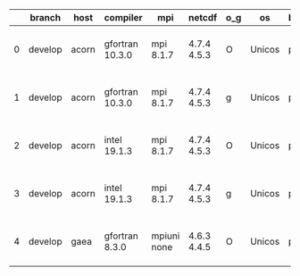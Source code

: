 |    | branch   | host   | compiler        | mpi         | netcdf      | o_g   | os     | build   | u_pass   | u_fail   | s_pass   | s_fail   | e_pass   | e_fail   | nuopc_pass   | nuopc_fail   | artifacts_hash                                                                                                                                       | modified                  |
|----|----------|--------|-----------------|-------------|-------------|-------|--------|---------|----------|----------|----------|----------|----------|----------|--------------|--------------|------------------------------------------------------------------------------------------------------------------------------------------------------|---------------------------|
|  0 | develop  | acorn  | gfortran 10.3.0 | mpi 8.1.7   | 4.7.4 4.5.3 | O     | Unicos | pass    | 13647    | 0        | 49       | 0        | 80       | 0        | 50           | 0            | [artifacts](https://github.com/esmf-org/esmf-test-artifacts/tree/c6bd4b158a412be2f3ca04c6efe9608c0872917b/develop/acorn/gfortran/10.3.0/O/mpi/8.1.7) | 2022-03-30 01:51:26 +0000 |
|  1 | develop  | acorn  | gfortran 10.3.0 | mpi 8.1.7   | 4.7.4 4.5.3 | g     | Unicos | pass    | 13647    | 0        | 49       | 0        | 80       | 0        | 50           | 0            | [artifacts](https://github.com/esmf-org/esmf-test-artifacts/tree/5c1dad33117aab5efb61d67cb7501383423fed39/develop/acorn/gfortran/10.3.0/g/mpi/8.1.7) | 2022-03-30 01:57:33 +0000 |
|  2 | develop  | acorn  | intel 19.1.3    | mpi 8.1.7   | 4.7.4 4.5.3 | O     | Unicos | pass    | 13647    | 0        | 49       | 0        | 80       | 0        | 50           | 0            | [artifacts](https://github.com/esmf-org/esmf-test-artifacts/tree/835288c1b4a0e97f8844313bb312ef54f59a207e/develop/acorn/intel/19.1.3/O/mpi/8.1.7)    | 2022-03-30 01:54:24 +0000 |
|  3 | develop  | acorn  | intel 19.1.3    | mpi 8.1.7   | 4.7.4 4.5.3 | g     | Unicos | pass    | 13647    | 0        | 49       | 0        | 80       | 0        | 50           | 0            | [artifacts](https://github.com/esmf-org/esmf-test-artifacts/tree/10b26b5e4a91ecfda0d7d340476a5bcdbf3e21e5/develop/acorn/intel/19.1.3/g/mpi/8.1.7)    | 2022-03-30 01:54:30 +0000 |
|  4 | develop  | gaea   | gfortran 8.3.0  | mpiuni none | 4.6.3 4.4.5 | O     | Unicos | pass    | pending  | pending  | pending  | pending  | pending  | pending  | pending      | pending      | [artifacts](https://github.com/esmf-org/esmf-test-artifacts/tree/778b5ce3e06c36cd4e15a65b8bdfc31b4dee2447/develop/gaea/gfortran/8.3.0/O/mpiuni/none) | 2022-03-30 00:18:41 -0400 |